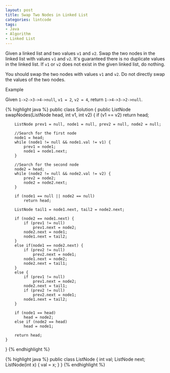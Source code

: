 ```yaml
---
layout: post
title: Swap Two Nodes in Linked List
categories: lintcode
tags:
- Java
- Algorithm
- Linked List
---
```


Given a linked list and two values `v1` and `v2`. Swap the two nodes in the linked list with values `v1` and `v2`. It's guaranteed there is no duplicate values in the linked list. If `v1` or `v2` does not exist in the given linked list, do nothing.

You should swap the two nodes with values `v1` and `v2`. Do not directly swap the values of the two nodes.

Example

Given `1->2->3->4->null`, `v1 = 2`, `v2 = 4`, return `1->4->3->2->null`.

{% highlight java %}
public class Solution {
    public ListNode swapNodes(ListNode head, int v1, int v2) {
        if (v1 == v2)
            return head;
            
        ListNode prev1 = null, node1 = null, prev2 = null, node2 = null;
        
        //Search for the first node
        node1 = head;
        while (node1 != null && node1.val != v1) {
            prev1 = node1;
            node1 = node1.next;
        }
        
        //Search for the second node
        node2 = head;
        while (node2 != null && node2.val != v2) {
            prev2 = node2;
            node2 = node2.next;
        }
        
        if (node1 == null || node2 == null)
            return head;
        
        ListNode tail1 = node1.next, tail2 = node2.next;
        
        if (node2 == node1.next) {
            if (prev1 != null)
                prev1.next = node2;
            node2.next = node1;
            node1.next = tail2;
        }
        else if(node1 == node2.next) {
            if (prev2 != null)
                prev2.next = node1;
            node1.next = node2;
            node2.next = tail1;
        }
        else {
            if (prev1 != null)
                prev1.next = node2;
            node2.next = tail1;
            if (prev2 != null)
                prev2.next = node1;
            node1.next = tail2;
        }
        
        if (node1 == head)
            head = node2;
        else if (node2 == head)
            head = node1;
        
        return head;
    }
}
{% endhighlight %}

{% highlight java %}
public class ListNode {
    int val;
    ListNode next;
    ListNode(int x) { val = x; }
}
{% endhighlight %}